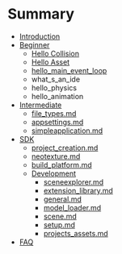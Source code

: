 # Summary

* [Introduction](README.md)
* [Beginner](beginner/beginner-intro.md)
   * [Hello Collision](beginner/hello_collision.md)
   * [Hello Asset](beginner/hello_asset.md)
   * [hello_main_event_loop](hello_main_event_loop.md)
   * what_s_an_ide
   * hello_physics
   * hello_animation
* [Intermediate](intermediate/intermediate-intro.md)
   * [file_types.md](intermediate/file_types.md)
   * [appsettings.md](intermediate/appsettings.md)
   * [simpleapplication.md](intermediate/simpleapplication.md)
* [SDK](sdk/sdk-intro.md)
   * [project_creation.md](sdk/project_creation.md)
   * [neotexture.md](sdk/neotexture.md)
   * [build_platform.md](sdk/build_platform.md)
   * [Development](sdk/development-intro.md)
       * [sceneexplorer.md](sdk/sceneexplorer.md)
       * [extension_library.md](sdk/extension_library.md)
       * [general.md](sdk/general.md)
       * [model_loader.md](sdk/model_loader.md)
       * [scene.md](sdk/scene.md)
       * [setup.md](sdk/setup.md)
       * [projects_assets.md](sdk/projects_assets.md)
* [FAQ](faq.md)

